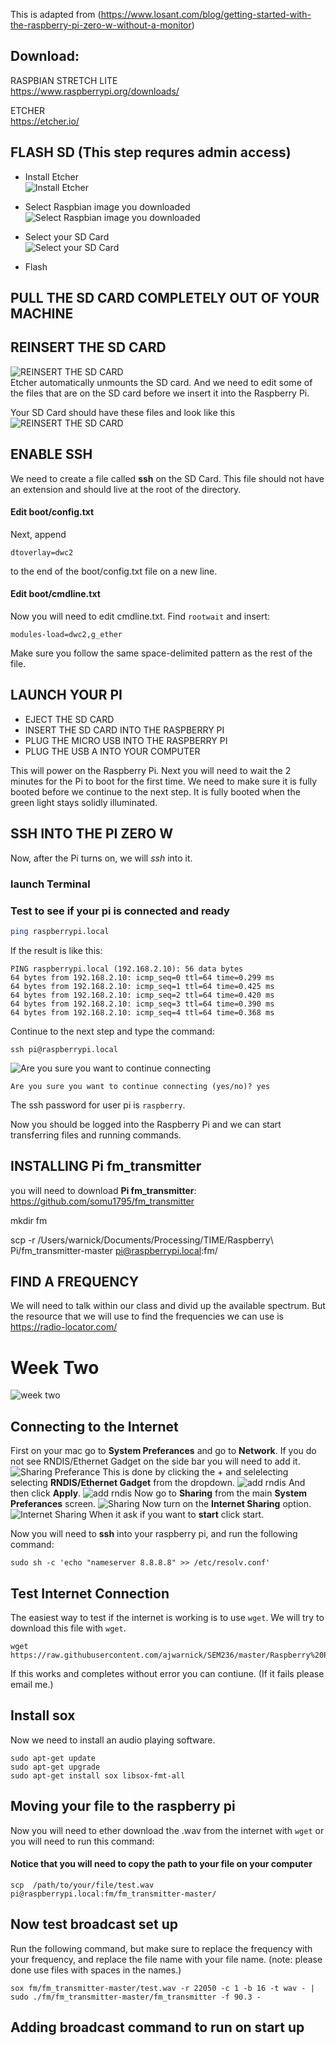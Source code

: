 This is adapted from (https://www.losant.com/blog/getting-started-with-the-raspberry-pi-zero-w-without-a-monitor)


## Download:

RASPBIAN STRETCH LITE  
https://www.raspberrypi.org/downloads/

ETCHER  
https://etcher.io/


## FLASH SD (This step requres admin access)
- Install Etcher  
![Install Etcher](https://raw.githubusercontent.com/ajwarnick/SEM236/master/Raspberry%20Pi/img/ras_pi_demo_1.png)

- Select Raspbian image you downloaded  
![Select Raspbian image you downloaded](https://raw.githubusercontent.com/ajwarnick/SEM236/master/Raspberry%20Pi/img/ras_pi_demo_2.png)

- Select your SD Card   
![Select your SD Card](https://raw.githubusercontent.com/ajwarnick/SEM236/master/Raspberry%20Pi/img/ras_pi_demo_3.png)

- Flash  



## PULL THE SD CARD COMPLETELY OUT OF YOUR MACHINE

## REINSERT THE SD CARD
![REINSERT THE SD CARD](https://raw.githubusercontent.com/ajwarnick/SEM236/master/Raspberry%20Pi/img/ras_pi_demo_4.png)  
Etcher automatically unmounts the SD card. And we need to edit some of the files that are on the SD card before we insert it into the Raspberry Pi.  

Your SD Card should have these files and look like this
![REINSERT THE SD CARD](https://raw.githubusercontent.com/ajwarnick/SEM236/master/Raspberry%20Pi/img/ras_pi_demo_5.png)



## ENABLE SSH

We need to create a file called __ssh__ on the SD Card. This file should not have an extension and should live at the root of the directory. 

#### Edit boot/config.txt
Next, append 
```
dtoverlay=dwc2 
```
to the end of the boot/config.txt file on a new line. 

#### Edit boot/cmdline.txt
Now you will need to edit cmdline.txt. Find `rootwait` and insert:
```
modules-load=dwc2,g_ether
```
Make sure you follow the same space-delimited pattern as the rest of the file.


## LAUNCH YOUR PI

- EJECT THE SD CARD
- INSERT THE SD CARD INTO THE RASPBERRY PI
- PLUG THE MICRO USB INTO THE RASPBERRY PI
- PLUG THE USB A INTO YOUR COMPUTER

This will power on the Raspberry Pi. Next you will need to wait the 2 minutes for the Pi to boot for the first time. We need to make sure it is fully booted before we continue to the next step. It is fully booted when the green light stays solidly illuminated.  


## SSH INTO THE PI ZERO W
 Now, after the Pi turns on, we will _ssh_ into it. 
### launch Terminal 
### Test to see if your pi is connected and ready
```bash
ping raspberrypi.local
```
If the result is like this:
```
PING raspberrypi.local (192.168.2.10): 56 data bytes
64 bytes from 192.168.2.10: icmp_seq=0 ttl=64 time=0.299 ms
64 bytes from 192.168.2.10: icmp_seq=1 ttl=64 time=0.425 ms
64 bytes from 192.168.2.10: icmp_seq=2 ttl=64 time=0.420 ms
64 bytes from 192.168.2.10: icmp_seq=3 ttl=64 time=0.390 ms
64 bytes from 192.168.2.10: icmp_seq=4 ttl=64 time=0.368 ms
```

Continue to the next step and type the command:

```
ssh pi@raspberrypi.local
```

![Are you sure you want to continue connecting](https://raw.githubusercontent.com/ajwarnick/SEM236/master/Raspberry%20Pi/img/ras_pi_demo_7.gif)


```
Are you sure you want to continue connecting (yes/no)? yes
```
The ssh password for user pi is `raspberry`.

Now you should be logged into the Raspberry Pi and we can start transferring files and running commands.


## INSTALLING Pi fm_transmitter

you will need to download __Pi fm_transmitter__:
https://github.com/somu1795/fm_transmitter





mkdir fm


scp -r /Users/warnick/Documents/Processing/TIME/Raspberry\ Pi/fm_transmitter-master pi@raspberrypi.local:fm/



## FIND A FREQUENCY 

We will need to talk within our class and divid up the available spectrum. But the resource that we will use to find the frequencies we can use is https://radio-locator.com/




# Week Two
![week two](https://media.giphy.com/media/10UeedrT5MIfPG/giphy.gif)


## Connecting to the Internet
First on your mac go to __System Preferances__ and go to __Network__. If you do not see RNDIS/Ethernet Gadget on the side bar you will need to add it.
![Sharing Preferance](https://raw.githubusercontent.com/ajwarnick/SEM236/master/Raspberry%20Pi/img/ras_pi_demo_8.png)
This is done by clicking the + and selelecting selecting __RNDIS/Ethernet Gadget__ from the dropdown. 
![add rndis](https://raw.githubusercontent.com/ajwarnick/SEM236/master/Raspberry%20Pi/img/ras_pi_demo_12.png)
And then click __Apply__.
![add rndis](https://raw.githubusercontent.com/ajwarnick/SEM236/master/Raspberry%20Pi/img/ras_pi_demo_13.png)
Now go to __Sharing__ from the main __System Preferances__ screen.
![__Sharing__](https://raw.githubusercontent.com/ajwarnick/SEM236/master/Raspberry%20Pi/img/ras_pi_demo_14.png)
Now turn on the __Internet Sharing__ option.
![Internet Sharing](https://raw.githubusercontent.com/ajwarnick/SEM236/master/Raspberry%20Pi/img/ras_pi_demo_9.png)
When it ask if you want to __start__ click start.

Now you will need to __ssh__ into your raspberry pi, and run the following command:

```
sudo sh -c 'echo "nameserver 8.8.8.8" >> /etc/resolv.conf'
```

## Test Internet Connection
The easiest way to test if the internet is working is to use `wget`. We will try to download this file with `wget`.
```
wget https://raw.githubusercontent.com/ajwarnick/SEM236/master/Raspberry%20Pi/Raspberry%20Pi%20Setup.md
```
If this works and completes without error you can contiune. (If it fails please email me.)

## Install sox
Now we need to install an audio playing software.
```
sudo apt-get update 
sudo apt-get upgrade
sudo apt-get install sox libsox-fmt-all
```
## Moving your file to the raspberry pi
Now you will need to ether download the .wav from the internet with `wget` or you will need to run this command:

#### Notice that you will need to copy the path to your file on your computer
```
scp  /path/to/your/file/test.wav pi@raspberrypi.local:fm/fm_transmitter-master/
```

## Now test broadcast set up
Run the following command, but make sure to replace the frequency with your frequency, and replace the file name with your file name. (note: please done use files with spaces in the names.)

```
sox fm/fm_transmitter-master/test.wav -r 22050 -c 1 -b 16 -t wav - | sudo ./fm/fm_transmitter-master/fm_transmitter -f 90.3 -
```

## Adding broadcast command to run on start up

